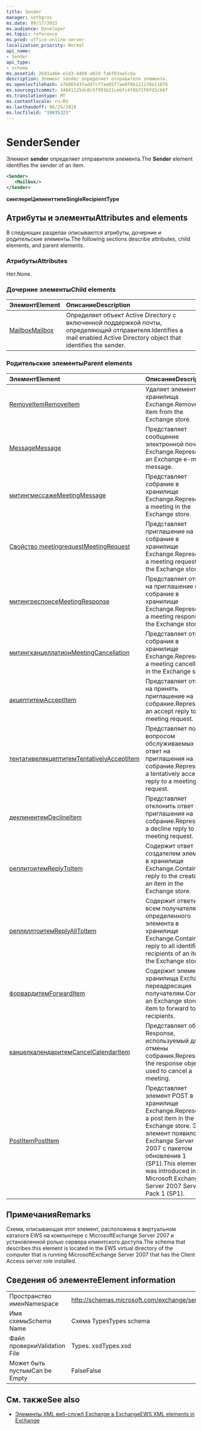 ```yaml
---
title: Sender
manager: sethgros
ms.date: 09/17/2015
ms.audience: Developer
ms.topic: reference
ms.prod: office-online-server
localization_priority: Normal
api_name:
- Sender
api_type:
- schema
ms.assetid: 26d1a46e-e1d3-44b8-a02d-fa6f83aa5cda
description: Элемент sender определяет отправителя элемента.
ms.openlocfilehash: a7b06543fadd7cf7ae05f7ae8f86122138e11076
ms.sourcegitcommit: 34041125dc8c5f993b21cebfc4f8b72f0fd2cb6f
ms.translationtype: MT
ms.contentlocale: ru-RU
ms.lasthandoff: 06/25/2018
ms.locfileid: "19835323"
---
```

# <a name="sender"></a><span data-ttu-id="02fe4-103">Sender</span><span class="sxs-lookup"><span data-stu-id="02fe4-103">Sender</span></span>

<span data-ttu-id="02fe4-104">Элемент **sender** определяет отправителя элемента.</span><span class="sxs-lookup"><span data-stu-id="02fe4-104">The **Sender** element identifies the sender of an item.</span></span> 
  
```xml
<Sender>
   <Mailbox/>
</Sender>
```

 <span data-ttu-id="02fe4-105">**синглереЦипиенттипе**</span><span class="sxs-lookup"><span data-stu-id="02fe4-105">**SingleRecipientType**</span></span>
## <a name="attributes-and-elements"></a><span data-ttu-id="02fe4-106">Атрибуты и элементы</span><span class="sxs-lookup"><span data-stu-id="02fe4-106">Attributes and elements</span></span>

<span data-ttu-id="02fe4-107">В следующих разделах описываются атрибуты, дочерние и родительские элементы.</span><span class="sxs-lookup"><span data-stu-id="02fe4-107">The following sections describe attributes, child elements, and parent elements.</span></span>
  
### <a name="attributes"></a><span data-ttu-id="02fe4-108">Атрибуты</span><span class="sxs-lookup"><span data-stu-id="02fe4-108">Attributes</span></span>

<span data-ttu-id="02fe4-109">Нет.</span><span class="sxs-lookup"><span data-stu-id="02fe4-109">None.</span></span>
  
### <a name="child-elements"></a><span data-ttu-id="02fe4-110">Дочерние элементы</span><span class="sxs-lookup"><span data-stu-id="02fe4-110">Child elements</span></span>

|<span data-ttu-id="02fe4-111">**Элемент**</span><span class="sxs-lookup"><span data-stu-id="02fe4-111">**Element**</span></span>|<span data-ttu-id="02fe4-112">**Описание**</span><span class="sxs-lookup"><span data-stu-id="02fe4-112">**Description**</span></span>|
|:-----|:-----|
|[<span data-ttu-id="02fe4-113">Mailbox</span><span class="sxs-lookup"><span data-stu-id="02fe4-113">Mailbox</span></span>](mailbox.md) <br/> |<span data-ttu-id="02fe4-114">Определяет объект Active Directory с включенной поддержкой почты, определяющий отправителя.</span><span class="sxs-lookup"><span data-stu-id="02fe4-114">Identifies a mail enabled Active Directory object that identifies the sender.</span></span>  <br/> |
   
### <a name="parent-elements"></a><span data-ttu-id="02fe4-115">Родительские элементы</span><span class="sxs-lookup"><span data-stu-id="02fe4-115">Parent elements</span></span>

|<span data-ttu-id="02fe4-116">**Элемент**</span><span class="sxs-lookup"><span data-stu-id="02fe4-116">**Element**</span></span>|<span data-ttu-id="02fe4-117">**Описание**</span><span class="sxs-lookup"><span data-stu-id="02fe4-117">**Description**</span></span>|
|:-----|:-----|
|[<span data-ttu-id="02fe4-118">RemoveItem</span><span class="sxs-lookup"><span data-stu-id="02fe4-118">RemoveItem</span></span>](removeitem.md) <br/> |<span data-ttu-id="02fe4-119">Удаляет элемент из хранилища Exchange.</span><span class="sxs-lookup"><span data-stu-id="02fe4-119">Removes an item from the Exchange store.</span></span>  <br/> |
|[<span data-ttu-id="02fe4-120">Message</span><span class="sxs-lookup"><span data-stu-id="02fe4-120">Message</span></span>](message-ex15websvcsotherref.md) <br/> |<span data-ttu-id="02fe4-121">Представляет сообщение электронной почты Exchange.</span><span class="sxs-lookup"><span data-stu-id="02fe4-121">Represents an Exchange e-mail message.</span></span>  <br/> |
|[<span data-ttu-id="02fe4-122">митингмессаже</span><span class="sxs-lookup"><span data-stu-id="02fe4-122">MeetingMessage</span></span>](meetingmessage.md) <br/> |<span data-ttu-id="02fe4-123">Представляет собрание в хранилище Exchange.</span><span class="sxs-lookup"><span data-stu-id="02fe4-123">Represents a meeting in the Exchange store.</span></span>  <br/> |
|[<span data-ttu-id="02fe4-124">Свойство meetingrequest</span><span class="sxs-lookup"><span data-stu-id="02fe4-124">MeetingRequest</span></span>](meetingrequest.md) <br/> |<span data-ttu-id="02fe4-125">Представляет приглашение на собрание в хранилище Exchange.</span><span class="sxs-lookup"><span data-stu-id="02fe4-125">Represents a meeting request in the Exchange store.</span></span>  <br/> |
|[<span data-ttu-id="02fe4-126">митингреспонсе</span><span class="sxs-lookup"><span data-stu-id="02fe4-126">MeetingResponse</span></span>](meetingresponse.md) <br/> |<span data-ttu-id="02fe4-127">Представляет ответ на приглашение на собрание в хранилище Exchange.</span><span class="sxs-lookup"><span data-stu-id="02fe4-127">Represents a meeting response in the Exchange store.</span></span>  <br/> |
|[<span data-ttu-id="02fe4-128">митингканцеллатион</span><span class="sxs-lookup"><span data-stu-id="02fe4-128">MeetingCancellation</span></span>](meetingcancellation.md) <br/> |<span data-ttu-id="02fe4-129">Представляет отмену собрания в хранилище Exchange.</span><span class="sxs-lookup"><span data-stu-id="02fe4-129">Represents a meeting cancellation in the Exchange store.</span></span>  <br/> |
|[<span data-ttu-id="02fe4-130">акцептитем</span><span class="sxs-lookup"><span data-stu-id="02fe4-130">AcceptItem</span></span>](acceptitem.md) <br/> |<span data-ttu-id="02fe4-131">Представляет ответ на принять приглашение на собрание.</span><span class="sxs-lookup"><span data-stu-id="02fe4-131">Represents an accept reply to a meeting request.</span></span>  <br/> |
|[<span data-ttu-id="02fe4-132">тентативелякцептитем</span><span class="sxs-lookup"><span data-stu-id="02fe4-132">TentativelyAcceptItem</span></span>](tentativelyacceptitem.md) <br/> |<span data-ttu-id="02fe4-133">Представляет под вопросом обслуживаемых ответ на приглашения на собрание.</span><span class="sxs-lookup"><span data-stu-id="02fe4-133">Represents a tentatively accepted reply to a meeting request.</span></span>  <br/> |
|[<span data-ttu-id="02fe4-134">деклинеитем</span><span class="sxs-lookup"><span data-stu-id="02fe4-134">DeclineItem</span></span>](declineitem.md) <br/> |<span data-ttu-id="02fe4-135">Представляет отклонить ответ на приглашения на собрание.</span><span class="sxs-lookup"><span data-stu-id="02fe4-135">Represents a decline reply to a meeting request.</span></span>  <br/> |
|[<span data-ttu-id="02fe4-136">реплитоитем</span><span class="sxs-lookup"><span data-stu-id="02fe4-136">ReplyToItem</span></span>](replytoitem.md) <br/> |<span data-ttu-id="02fe4-137">Содержит ответ создателем элемента в хранилище Exchange.</span><span class="sxs-lookup"><span data-stu-id="02fe4-137">Contains a reply to the creator of an item in the Exchange store.</span></span>  <br/> |
|[<span data-ttu-id="02fe4-138">репляллтоитем</span><span class="sxs-lookup"><span data-stu-id="02fe4-138">ReplyAllToItem</span></span>](replyalltoitem.md) <br/> |<span data-ttu-id="02fe4-139">Содержит ответить всем получателям определенного элемента в хранилище Exchange.</span><span class="sxs-lookup"><span data-stu-id="02fe4-139">Contains a reply to all identified recipients of an item in the Exchange store.</span></span>  <br/> |
|[<span data-ttu-id="02fe4-140">форвардитем</span><span class="sxs-lookup"><span data-stu-id="02fe4-140">ForwardItem</span></span>](forwarditem.md) <br/> |<span data-ttu-id="02fe4-141">Содержит элемент хранилища Exchange переадресация получателям.</span><span class="sxs-lookup"><span data-stu-id="02fe4-141">Contains an Exchange store item to forward to recipients.</span></span>  <br/> |
|[<span data-ttu-id="02fe4-142">канцелкалендаритем</span><span class="sxs-lookup"><span data-stu-id="02fe4-142">CancelCalendarItem</span></span>](cancelcalendaritem.md) <br/> |<span data-ttu-id="02fe4-143">Представляет объект Response, используемый для отмены собрания.</span><span class="sxs-lookup"><span data-stu-id="02fe4-143">Represents the response object used to cancel a meeting.</span></span>  <br/> |
|[<span data-ttu-id="02fe4-144">PostItem</span><span class="sxs-lookup"><span data-stu-id="02fe4-144">PostItem</span></span>](postitem.md) <br/> |<span data-ttu-id="02fe4-145">Представляет элемент POST в хранилище Exchange.</span><span class="sxs-lookup"><span data-stu-id="02fe4-145">Represents a post item in the Exchange store.</span></span> <span data-ttu-id="02fe4-146">Этот элемент появился в Exchange Server 2007 с пакетом обновления 1 (SP1).</span><span class="sxs-lookup"><span data-stu-id="02fe4-146">This element was introduced in Microsoft Exchange Server 2007 Service Pack 1 (SP1).</span></span>  <br/> |
   
## <a name="remarks"></a><span data-ttu-id="02fe4-147">Примечания</span><span class="sxs-lookup"><span data-stu-id="02fe4-147">Remarks</span></span>

<span data-ttu-id="02fe4-148">Схема, описывающая этот элемент, расположена в виртуальном каталоге EWS на компьютере с MicrosoftExchange Server 2007 и установленной ролью сервера клиентского доступа.</span><span class="sxs-lookup"><span data-stu-id="02fe4-148">The schema that describes this element is located in the EWS virtual directory of the computer that is running MicrosoftExchange Server 2007 that has the Client Access server role installed.</span></span>
  
## <a name="element-information"></a><span data-ttu-id="02fe4-149">Сведения об элементе</span><span class="sxs-lookup"><span data-stu-id="02fe4-149">Element information</span></span>

|||
|:-----|:-----|
|<span data-ttu-id="02fe4-150">Пространство имен</span><span class="sxs-lookup"><span data-stu-id="02fe4-150">Namespace</span></span>  <br/> |http://schemas.microsoft.com/exchange/services/2006/types  <br/> |
|<span data-ttu-id="02fe4-151">Имя схемы</span><span class="sxs-lookup"><span data-stu-id="02fe4-151">Schema Name</span></span>  <br/> |<span data-ttu-id="02fe4-152">Схема Types</span><span class="sxs-lookup"><span data-stu-id="02fe4-152">Types schema</span></span>  <br/> |
|<span data-ttu-id="02fe4-153">Файл проверки</span><span class="sxs-lookup"><span data-stu-id="02fe4-153">Validation File</span></span>  <br/> |<span data-ttu-id="02fe4-154">Types. xsd</span><span class="sxs-lookup"><span data-stu-id="02fe4-154">Types.xsd</span></span>  <br/> |
|<span data-ttu-id="02fe4-155">Может быть пустым</span><span class="sxs-lookup"><span data-stu-id="02fe4-155">Can be Empty</span></span>  <br/> |<span data-ttu-id="02fe4-156">False</span><span class="sxs-lookup"><span data-stu-id="02fe4-156">False</span></span>  <br/> |
   
## <a name="see-also"></a><span data-ttu-id="02fe4-157">См. также</span><span class="sxs-lookup"><span data-stu-id="02fe4-157">See also</span></span>



- [<span data-ttu-id="02fe4-158">Элементы XML веб-служб Exchange в Exchange</span><span class="sxs-lookup"><span data-stu-id="02fe4-158">EWS XML elements in Exchange</span></span>](ews-xml-elements-in-exchange.md)

